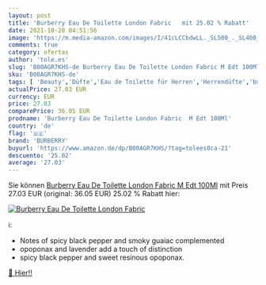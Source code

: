 ```yaml
---
layout: post
title: 'Burberry Eau De Toilette London Fabric   mit 25.02 % Rabatt'
date: 2021-10-28 04:51:56
image: 'https://m.media-amazon.com/images/I/41cLCCbdwLL._SL500_._SL400_.jpg'
comments: true
category: ofertas
author: 'tole.es'
slug: 'B00AGR7KHS-de Burberry Eau De Toilette London Fabric M Edt 100Ml'
sku: 'B00AGR7KHS-de'
tags: [ 'Beauty','Düfte','Eau de Toilette für Herren','Herrendüfte','burberry', ]
actualPrice: 27.03 EUR
currency: EUR
price: 27.03
comparePrice: 36.05 EUR
prodname: 'Burberry Eau De Toilette London Fabric  M Edt 100Ml'
country: 'de'
flag: '🇩🇪'
brand: 'BURBERRY'
buyurl: 'https://www.amazon.de/dp/B00AGR7KHS/?tag=tolees0ca-21'
descuento: '25.02'
average: '27.03'
---
```


Sie können [Burberry Eau De Toilette London Fabric  M Edt 100Ml](https://www.amazon.de/dp/B00AGR7KHS/?tag=tolees0ca-21) mit Preis 27.03 EUR (original: 36.05 EUR) 25.02 % Rabatt hier:

[![Burberry Eau De Toilette London Fabric  ](https://m.media-amazon.com/images/I/41cLCCbdwLL._SL500_._SL400_.jpg)](https://www.amazon.de/dp/B00AGR7KHS/?tag=tolees0ca-21)

ℹ️:

- Notes of spicy black pepper and smoky guaiac complemented
- opoponax and lavender add a touch of distinction
- spicy black pepper and sweet resinous opoponax.

[🛒 Hier!!](https://www.amazon.de/dp/B00AGR7KHS/?tag=tolees0ca-21)
